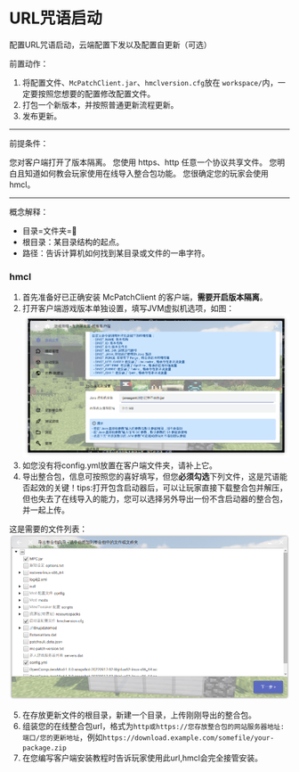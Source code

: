 # URL咒语启动

配置URL咒语启动，云端配置下发以及配置自更新（可选）

前置动作：

1. 将配置文件、`McPatchClient.jar`、`hmclversion.cfg`放在 `workspace/`内，一定要按照您想要的配置修改配置文件。
2. 打包一个新版本，并按照普通更新流程更新。
3. 发布更新。

---

前提条件：

您对客户端打开了版本隔离。
您使用 https、http 任意一个协议共享文件。
您明白且知道如何教会玩家使用在线导入整合包功能。
您很确定您的玩家会使用hmcl。

---

概念解释：

- 目录=文件夹=📁
- 根目录：某目录结构的起点。
- 路径：告诉计算机如何找到某目录或文件的一串字符。

### hmcl

1. 首先准备好已正确安装 McPatchClient 的客户端，**需要开启版本隔离**。
2. 打开客户端游戏版本单独设置，填写JVM虚拟机选项，如图：
   ![照抄是学不会的，请您认真思考。](assets/6411f6297cc3f.jpg)
3. 如您没有将config.yml放置在客户端文件夹，请补上它。
4. 导出整合包，信息可按照您的喜好填写，但您**必须勾选**下列文件，这是咒语能否起效的关键！tips:打开包含启动器后，可以让玩家直接下载整合包并解压，但也失去了在线导入的能力，您可以选择另外导出一份不含启动器的整合包，并一起上传。

这是需要的文件列表：
![想要生效，必须勾选！](assets/6411fd659499b.jpg)

5. 在存放更新文件的根目录，新建一个目录，上传刚刚导出的整合包。
6. 组装您的在线整合包url，格式为`http或https://您存放整合包的网站服务器地址:端口/您的更新地址`，例如`https://download.example.com/somefile/your-package.zip`
7. 在您编写客户端安装教程时告诉玩家使用此url,hmcl会完全接管安装。